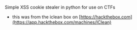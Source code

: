 Simple XSS cookie stealer in python for use on CTFs

- this was from the iclean box on [https://hackthebox.com](https://app.hackthebox.com/machines/IClean)
